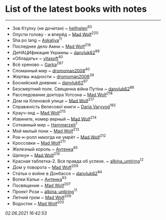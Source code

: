 # List of the latest books with notes
---

* Зов Ктулху (не дочитан) ~ [hellhelen](users/248/248300842-vkontakte)<sup>63</sup>
* Опусти голову - и вперёд ~ [Mad Wolf](users/947/94738840-vkontakte)<sup>220</sup>
* Sha po lang ~ [Askaliya](users/326/326783541-vkontakte)<sup>11</sup>
* Последнее дело Амни ~ [Mad Wolf](users/947/94738840-vkontakte)<sup>219</sup>
* ДеНАЦИфикация Украины ~ [danyluk62](users/374/374149854-vkontakte)<sup>88</sup>
* «Обладать» ~ [vitasoft](users/474/47446642-vkontakte)<sup>40</sup>
* Всё хреново ~ [Garka](users/115/115753719718250012620-google)<sup>287</sup>
* Сломанный мир ~ [dromoman2008](users/444/44461886-yandex)<sup>40</sup>
* Жертвы жадности ~ [dromoman2008](users/444/44461886-yandex)<sup>39</sup>
* Боснийский дневник ~ [danyluk62](users/374/374149854-vkontakte)<sup>87</sup>
* Безсмертний полк. Священна вiйна Путiна ~ [danyluk62](users/374/374149854-vkontakte)<sup>86</sup>
* Расследование доктора Уотсона ~ [Mad Wolf](users/947/94738840-vkontakte)<sup>218</sup>
* Дом на Кленовой улице ~ [Mad Wolf](users/947/94738840-vkontakte)<sup>217</sup>
* Справжність Велесової книги ~ [Daria Varyvod](users/829/829893410524253-facebook)<sup>192</sup>
* Крауч-энд ~ [Mad Wolf](users/947/94738840-vkontakte)<sup>215</sup>
* Извините, номер верный ~ [Mad Wolf](users/947/94738840-vkontakte)<sup>214</sup>
* Сотканный мир ~ [Hammerzeit](users/103/103389838241993724492-google)<sup>1</sup>
* Мой милый пони ~ [Mad Wolf](users/947/94738840-vkontakte)<sup>213</sup>
* Рок-н-ролл никогда не умрёт ~ [Mad Wolf](users/947/94738840-vkontakte)<sup>212</sup>
* Кроссовки ~ [Mad Wolf](users/947/94738840-vkontakte)<sup>211</sup>
* Железный король ~ [Антенка](users/118/118158645037334943900-google)<sup>95</sup>
* Щелкун ~ [Mad Wolf](users/947/94738840-vkontakte)<sup>210</sup>
* Красная таблетка-2. Вся правда об успехе. ~ [albina_untiring](users/257/2579695-vkontakte)<sup>12</sup>
* Дом у поворота ~ [Mad Wolf](users/947/94738840-vkontakte)<sup>209</sup>
* Статьи о войне в Донбассе ~ [danyluk62](users/374/374149854-vkontakte)<sup>84</sup>
* Волки Кальи ~ [Антенка](users/118/118158645037334943900-google)<sup>93</sup>
* Посвящение ~ [Mad Wolf](users/947/94738840-vkontakte)<sup>207</sup>
* Проект Рози ~ [albina_untiring](users/257/2579695-vkontakte)<sup>11</sup>
* Летний гром ~ [Mad Wolf](users/947/94738840-vkontakte)<sup>206</sup>
* Водосток ~ [Mad Wolf](users/947/94738840-vkontakte)<sup>203</sup>


_02.06.2021 16:42:53_
